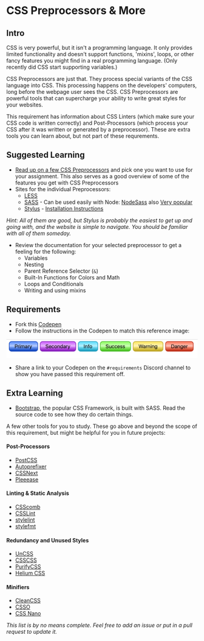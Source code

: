 # CSS Preprocessors & More

## Intro

CSS is very powerful, but it isn't a programming language. It only provides limited functionality and doesn't support functions, 'mixins', loops, or other fancy features you might find in a real programming language. (Only recently did CSS start supporting variables.)

CSS Preprocessors are just that. They process special variants of the CSS language into CSS. This processing happens on the developers' computers, long before the webpage user sees the CSS. CSS Preprocessors are powerful tools that can supercharge your ability to write great styles for your websites.

This requirement has information about CSS Linters (which make sure your CSS code is written correctly) and Post-Processors (which process your CSS after it was written or generated by a preprocessor). These are extra tools you can learn about, but not part of these requrements.

## Suggested Learning

- [Read up on a few CSS Preprocessors](https://code.tutsplus.com/tutorials/sass-vs-less-vs-stylus-preprocessor-shootout--net-24320) and pick one you want to use for your assignment. This also serves as a good overview of some of the features you get with CSS Preprocessors
- Sites for the individual Preprocessors:
    - [LESS](http://lesscss.org/)
    - [SASS](http://sass-lang.com/) - Can be used easily with Node: [NodeSass](https://github.com/sass/node-sass) also [Very popular](https://trends.google.com/trends/explore?geo=US&q=%2Fm%2F054k6n_,%2Fm%2F0gjd0jv,%2Fm%2F0py1hbn)
    - [Stylus](http://stylus-lang.com/) - [Installation Instructions](https://github.com/stylus/stylus/) 

*Hint: All of them are good, but Stylus is probably the easiest to get up and going with, and the website is simple to navigate. You should be familiar with all of them someday.*

- Review the documentation for your selected preprocessor to get a feeling for the following:
    - Variables
    - Nesting
    - Parent Reference Selector (`&`)
    - Built-In Functions for Colors and Math
    - Loops and Conditionals
    - Writing and using mixins

## Requirements

- Fork this [Codepen](https://codepen.io/alexanderson1993/pen/rzJrGZ)
- Follow the instructions in the Codepen to match this reference image:

![CSS Preprocessors Reference](preprocessors.png)

- Share a link to your Codepen on the `#requirements` Discord channel to show you have passed this requirement off.


## Extra Learning

- [Bootstrap](https://github.com/twbs/bootstrap), the popular CSS Framework, is built with SASS. Read the source code to see how they do certain things.

A few other tools for you to study. These go above and beyond the scope of this requirement, but might be helpful for you in future projects:

#### Post-Processors

- [PostCSS](http://postcss.org/)
- [Autoprefixer](https://github.com/postcss/autoprefixer)
- [CSSNext](https://github.com/MoOx/postcss-cssnext)
- [Pleeease](http://www.sitepoint.com/css-post-processing-pleeease/)

#### Linting & Static Analysis

- [CSScomb](http://csscomb.com/)
- [CSSLint](https://github.com/CSSLint/csslint)
- [stylelint](http://stylelint.io/)
- [stylefmt](https://github.com/morishitter/stylefmt)
 
#### Redundancy and Unused Styles

- [UnCSS](https://github.com/giakki/uncss)
- [CSSCSS](http://zmoazeni.github.io/csscss/)
- [PurifyCSS](https://github.com/purifycss/purifycss)
- [Helium CSS](https://github.com/geuis/helium-css)

#### Minifiers

- [CleanCSS](https://github.com/jakubpawlowicz/clean-css)
- [CSSO](https://github.com/css/csso)
- [CSS Nano](https://github.com/ben-eb/cssnano)

*This list is by no means complete. Feel free to add an issue or put in a pull request to update it.*
